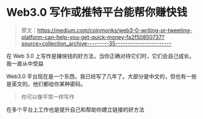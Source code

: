 # Web3.0 写作或推特平台能帮你赚快钱

> 原文：<https://medium.com/coinmonks/web3-0-writing-or-tweeting-platform-can-help-you-get-quick-money-fa2f50850737?source=collection_archive---------35----------------------->

在 Web 3.0 上写作是赚快钱的好方法，当你正确对待它们时，它们会自己成长。我一直从中受益

Web3.0 平台现在是一个东西，我已经写了几年了。大部分是中文的，但也有一些是英文的。他们都给你某种密码。

> 你可以像平常一样写作

在多个平台上工作也是提升自己和帮助你建立链接的好方法